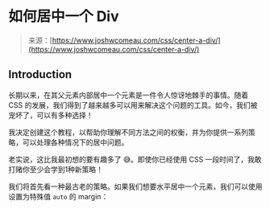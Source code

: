 <!--yml

category: 未分类

date: 2024-05-27 14:48:52

-->

# 如何居中一个 Div

> 来源：[https://www.joshwcomeau.com/css/center-a-div/](https://www.joshwcomeau.com/css/center-a-div/)

## Introduction

长期以来，在其父元素内部居中一个元素是一件令人惊讶地棘手的事情。随着 CSS 的发展，我们得到了越来越多可以用来解决这个问题的工具。如今，我们被宠坏了，可以有多种选择！

我决定创建这个教程，以帮助你理解不同方法之间的权衡，并为你提供一系列策略，可以处理各种情况下的居中问题。

老实说，这比我最初想的要有趣多了 😅。即使你已经使用 CSS 一段时间了，我敢打赌你至少会学到1种新策略！

我们将首先看一种最古老的策略。如果我们想要水平居中一个元素，我们可以使用设置为特殊值 `auto` 的 margin：

<template id="B:0"></template>
